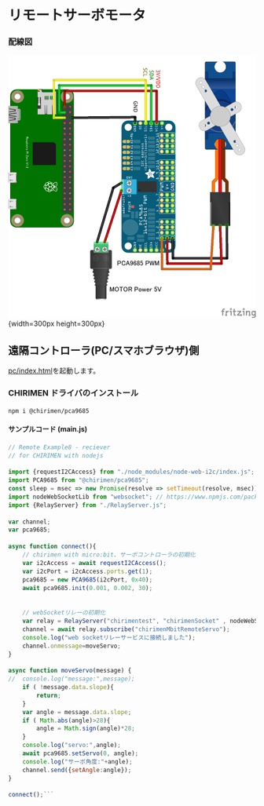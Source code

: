 # リモートサーボモータ

### 配線図

![配線図](../pca9685/schematic.png "schematic"){width=300px height=300px}

## 遠隔コントローラ(PC/スマホブラウザ)側

[pc/index.html](https://codesandbox.io/s/github/chirimen-oh/chirimen.org/tree/master/pizero/src/esm-examples/remote_pca9685/pc?module=pc.js)を起動します。

### CHIRIMEN ドライバのインストール

```shell
npm i @chirimen/pca9685
```

#### サンプルコード (main.js)

```javascript
// Remote Example8 - reciever
// for CHIRIMEN with nodejs

import {requestI2CAccess} from "./node_modules/node-web-i2c/index.js";
import PCA9685 from "@chirimen/pca9685";
const sleep = msec => new Promise(resolve => setTimeout(resolve, msec));
import nodeWebSocketLib from "websocket"; // https://www.npmjs.com/package/websocket
import {RelayServer} from "./RelayServer.js";

var channel;
var pca9685;

async function connect(){
	// chirimen with micro:bit、サーボコントローラの初期化
	var i2cAccess = await requestI2CAccess();
	var i2cPort = i2cAccess.ports.get(1);
	pca9685 = new PCA9685(i2cPort, 0x40);
	await pca9685.init(0.001, 0.002, 30);
	
	
	// webSocketリレーの初期化
	var relay = RelayServer("chirimentest", "chirimenSocket" , nodeWebSocketLib, "https://chirimen.org");
	channel = await relay.subscribe("chirimenMbitRemoteServo");
	console.log("web socketリレーサービスに接続しました");
	channel.onmessage=moveServo;
}

async function moveServo(message) {
//	console.log("message:",message);
	if ( !message.data.slope){
		return;
	}
	var angle = message.data.slope;
	if ( Math.abs(angle)>28){
		angle = Math.sign(angle)*28;
	}
	console.log("servo:",angle);
    await pca9685.setServo(0, angle);
    console.log("サーボ角度:"+angle);
	channel.send({setAngle:angle});
}

connect();```
